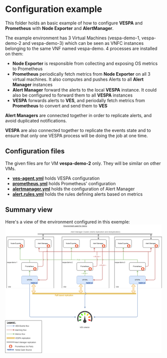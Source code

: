 # Configuration example

This folder holds an basic example of how to configure **VESPA** and **Prometheus** with **Node Exporter** and **AlertManager**.

The example environment has 3 Virtual Machines (vespa-demo-1, vespa-demo-2 and vespa-demo-3) which can be seen as VNFC instances belonging to the same VNF named vespa-demo.
4 processes are installed on them:

* **Node Exporter** is responsible from collecting and exposing OS metrics to Prometheus
* **Prometheus** periodically fetch metrics from **Node Exporter** on all 3 virtual machines. It also computes and pushes Alerts to all **Alert Manager** instances
* **Alert Manager** forward the alerts to the local **VESPA** instance. It could also be configured to forward them to all **VESPA** instances
* **VESPA** forwards alerts to **VES**, and periodally fetch metrics from **Prometheus** to convert and send them to **VES**

**Alert Managers** are connected together in order to replicate alerts, and avoid duplicated notifications.

**VESPA** are also connected together to replicate the events state and to ensure that only one VESPA process will be doing the job at one time.

## Configuration files
The given files are for VM **vespa-demo-2** only. They will be similar on other VMs.
* **[ves-agent.yml](etc/ves-agent/ves-agent.yml)** holds VESPA configuration
* **[prometheus.yml](etc/prometheus/prometheus.yml)** holds Prometheus' configuration
* **[alertmanager.yml](etc/prometheus/alertmanager.yml)** holds the configuration of Alert Manager
* **[alert.rules.yml](etc/prometheus/alert.rules.yml)** holds the rules defining alerts based on metrics

## Summary view
Here's a view of the environment configured in this exemple:
![Env-Schema](../images/VES-Agent-Demo-Env.png)

